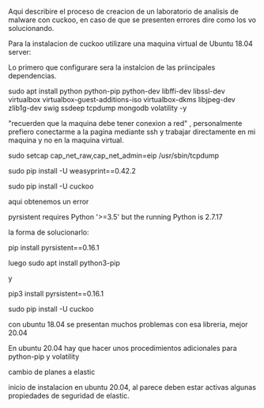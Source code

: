 Aqui describire el proceso de creacion de un laboratorio de analisis de malware con cuckoo, en caso de que se presenten errores dire como los vo solucionando.

Para la instalacion de cuckoo utilizare una maquina virtual de Ubuntu 18.04 server:

Lo primero que  configurare sera la instalcion de las priincipales dependencias.

sudo apt install python python-pip python-dev libffi-dev libssl-dev virtualbox virtualbox-guest-additions-iso virtualbox-dkms libjpeg-dev zlib1g-dev swig ssdeep tcpdump mongodb volatility -y

"recuerden que la maquina debe tener conexion a red" , personalmente prefiero conectarme a la pagina mediante ssh y trabajar directamente en mi maquina y no en la maquina virtual.

sudo setcap cap_net_raw,cap_net_admin=eip /usr/sbin/tcpdump

sudo pip install -U weasyprint==0.42.2

sudo pip install -U cuckoo


aqui obtenemos un error 

pyrsistent requires Python '>=3.5' but the running Python is 2.7.17

la forma de solucionarlo:

pip install pyrsistent==0.16.1

luego sudo apt install python3-pip

y

pip3 install pyrsistent==0.16.1

sudo pip install -U cuckoo

con ubuntu 18.04 se presentan muchos problemas con esa libreria, mejor 20.04

En ubuntu 20.04 hay que hacer unos procedimientos adicionales para python-pip y volatility

cambio de planes a elastic 

inicio de instalacion en ubuntu 20.04, al parece deben estar activas algunas propiedades de seguridad de elastic.


